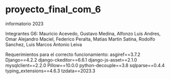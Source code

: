 # proyecto_final_com_6
informatorio 2023

Integrantes G6:
Mauricio Acevedo, Gustavo Medina, Alfonzo Luis Andres, Omar Alejandro Maciel, Federico Peralta, Matias Martin Satina, Rodolfo Sanchez, Luis Marcos Antonio Leiva

Requerimientos para el correcto funcionamiento:
asgiref==3.7.2
Django==4.2.2
django-ckeditor==6.6.1
django-js-asset==2.1.0
mysqlclient==2.2.0
Pillow==10.0.0
python-decouple==3.8
sqlparse==0.4.4
typing_extensions==4.6.3
tzdata==2023.3
